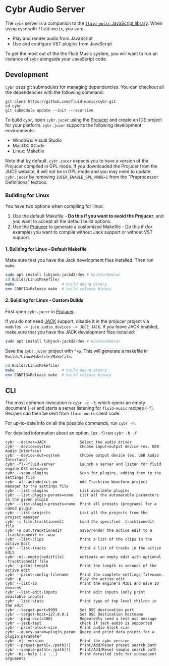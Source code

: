 # Cybr Audio Server

The `cybr` server is a companion to the [`fluid-music` JavaScript library](https://www.npmjs.com/package/fluid-music). When using `cybr` with `fluid-music`, you can:

- Play and render audio from JavaScript
- Use and configure VST plugins from JavaScript

To get the most out of the the Fluid Music system, you will want to run an instance of `cybr` alongside your JavaScript code.

## Development

`cybr` uses git submodules for managing dependencies. You can checkout all the dependencies with the following command:

```
git clone https://github.com/fluid-music/cybr.git
cd cybr
git submodule update --init --recursive
```

To build `cybr`, open `cybr.jucer` using the [Projucer](https://juce.com/discover/projucer) and create an IDE project for your platform. `cybr.jucer` supports the following development environments:

- Windows: Visual Studio
- MacOS: XCode
- Linux: Makefile

Note that by default, `cybr.jucer` expects you to have a version of the Projucer compiled in GPL mode. If you downloaded the Projucer from the JUCE website, it will not be in GPL mode and you may need to update `cybr.jucer` by removing `JUCER_ENABLE_GPL_MODE=1` from the "Preprocessor Definitions" textbox.

### Building for Linux

You have two options when compiling for linux:

1. Use the default Makefile - **Do this if you want to avoid the Projucer**, and you want to accept all the default build options.
2. Use the [Projucer](https://juce.com/discover/projucer) to generate a customized Makefile - Do this if (for example) you want to compile without Jack support or without VST support.

#### 1. Building for Linux - Default Makefile
Make sure that you have the Jack development files installed. Then run `make`.

```sh
sudo apt install libjack-jackd2-dev # Ubuntu/Debian
cd Builds/LinuxMakefile/
make                     # build debug binary
env CONFIG=Release make  # build release binary
```

#### 2. Building for Linux - Custom Builds


First open `cybr.jucer` in [Projucer](https://juce.com/discover/projucer).

If you do not need [JACK](https://jackaudio.org/) support, disable it in the
projucer project via `modules -> juce_audio_devices -> JUCE_JACK`. If you leave
JACK enabled, make sure that you have the JACK development files installed:

```sh
sudo apt install libjack-jackd2-dev # Ubuntu/Debian
```

Save the `cybr.jucer` project with `^+p`. This will generate a makefile in `Builds/LinuxMakefile/Makefile`.

```sh
cd Builds/LinuxMakefile/
make                     # build debug binary
env CONFIG=Release make  # build release binary
```

## CLI

The most common invocation is `cybr -e -f`, which opens an empty document (`-e`) and starts a server listening for `fluid-music` recipes (`-f`). Recipes can then be sent from `fluid-music` client code.

For up-to-date info on all the possible commands, run `cybr -h`.

For detailed information about an option,  (ex `-f`) run `cybr -h -f`

```
cybr --driver=JACK               Select the audio driver
cybr --device=system             Choose input+output device (ex. USB Audio Interface)
cybr --device-out=system         Choose output device (ex. USB Audio Interface)
cybr -f|--fluid-server           Launch a server and listen for fluid engine OSC messages
cybr --scan-plugins              Scan for plugins, adding them to the settings file
cybr -a|--autodetect-pm          Add Tracktion Waveform project manager to the settings file
cybr --list-plugins              List available plugins
cybr --list-plugin-params=name   List all the automatable parameters in the given plugin
cybr --list-plugin-presets=name  Print all presets (programs) for a named plugin
cybr --list-projects             List all the projects from the project manager
cybr -i file.tracktionedit       Load the specified .tracktionedit file
cybr -o out.tracktionedit        Save/render the active edit to a .tracktionedit or .wav
cybr --list-clips                Print a list of the clips in the active Edit
cybr --list-tracks               Print a list of tracks in the active Edit
cybr -e|--empty[=editfile]       Activate an empty edit with optional .tracktionedit file
cybr --print-length              Print the length in seconds of the active edit
cybr --print-config-filename     Print the complete settings filename.
cybr -p                          Play the active edit
cybr --list-io                   Print the engine's MIDI and Wave IO devices
cybr --list-edit-inputs          Print edit inputs (only print available inputs)
cybr --list-state                Print type of top level chilren in the edit
cybr --target-port=9999          Set OSC destination port
cybr --target-host=127.0.0.1     Set OSC Destination hostname
cybr --ping-osc[=100]            Repeatedly send a test osc message
cybr --jack-test                 check if jack audio is supported
cybr --print-block-size          Print audio block size
cybr --query-param=plugin,param  Query and print data points for a plugin parameter
cybr -v|--version                Print the cybr version
cybr --preset-path[=./path|!]    Print/Add/Reset preset search path
cybr --sample-path[=./path|!]    Print/Add/Reset sample search path
cybr -h|--help [-i ...]          Print detailed info for subsequent arguments
```
